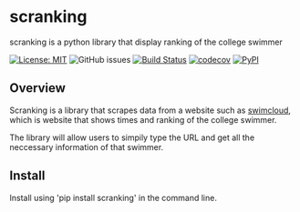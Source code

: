 # scranking

scranking is a python library that display ranking of the college swimmer

[![License: MIT](https://img.shields.io/badge/License-MIT-green.svg)](https://opensource.org/licenses/MIT)
![GitHub issues](https://img.shields.io/github/issues/joon0110/scranking)
[![Build Status](https://github.com/joon0110/scranking/workflows/Build%20Status/badge.svg?branch=main)](https://github.com/joon0110/scranking/actions/workflows/build.yml)
[![codecov](https://codecov.io/gh/joon0110/scranking/branch/main/graph/badge.svg)](https://codecov.io/gh/joon0110/scranking)
[![PyPI](https://img.shields.io/pypi/v/scranking)](https://pypi.org/project/scranking/)

## Overview

Scranking is a library that scrapes data from a website such as [swimcloud](https://www.swimcloud.com/swimmer/549377/), which is website that shows times and ranking of the college swimmer. 

The library will allow users to simpily type the URL and get all the neccessary information of that swimmer.

## Install

Install using 'pip install scranking' in the command line.